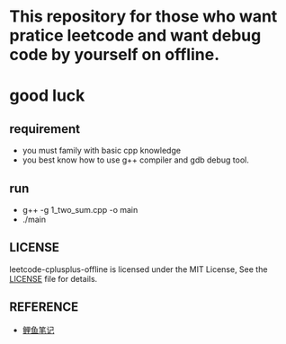 # This repository for those who want pratice leetcode and want debug code by yourself on offline.
# good luck

## requirement
- you must family with basic cpp knowledge
- you best know how to use g++ compiler and gdb debug tool.

## run
- g++ -g 1_two_sum.cpp -o main
- ./main

## LICENSE
leetcode-cplusplus-offline is licensed under the MIT License, See the [LICENSE](./LICENSE) file for details.

## REFERENCE
- [鲤鱼笔记](https://blog.lichangao.com/daily_practice/leetcode/overview/question_summary.html)
